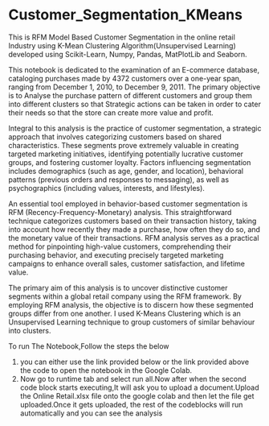# Customer_Segmentation_KMeans
This is RFM Model Based Customer Segmentation in the online retail Industry using K-Mean Clustering Algorithm(Unsupervised Learning) developed using Scikit-Learn, Numpy, Pandas, MatPlotLib and Seaborn.

This notebook is dedicated to the examination of an E-commerce database, cataloging purchases made by 4372 customers over a one-year span, ranging from December 1, 2010, to December 9, 2011. The primary objective is to Analyse the purchase pattern of different customers and group them into different clusters so that Strategic actions can be taken in order to cater their needs so that the store can create more value and profit. 

Integral to this analysis is the practice of customer segmentation, a strategic approach that involves categorizing customers based on shared characteristics. These segments prove extremely valuable in creating targeted marketing initiatives, identifying potentially lucrative customer groups, and fostering customer loyalty. Factors influencing segmentation includes demographics (such as age, gender, and location), behavioral patterns (previous orders and responses to messaging), as well as psychographics (including values, interests, and lifestyles).

An essential tool employed in behavior-based customer segmentation is RFM (Recency-Frequency-Monetary) analysis. This straightforward technique categorizes customers based on their transaction history, taking into account how recently they made a purchase, how often they do so, and the monetary value of their transactions. RFM analysis serves as a practical method for pinpointing high-value customers, comprehending their purchasing behavior, and executing precisely targeted marketing campaigns to enhance overall sales, customer satisfaction, and lifetime value.

The primary aim of this analysis is to uncover distinctive customer segments within a global retail company using the RFM framework. By employing RFM analysis, the objective is to discern how these segmented groups differ from one another. I used K-Means Clustering which is an Unsupervised Learning technique to group customers of similar behaviour into clusters.

To run The Notebook,Follow the steps the below
1. you can either use the link provided below or the link provided above the code to open the notebook in the Google Colab.
2. Now go to runtime tab and select run all.Now after when the second code block starts executing,It will ask you to upload a document.Upload the Online Retail.xlsx file onto the google colab and then let the file get uploaded.Once it gets uploaded, the rest of the codeblocks will run automatically and you can see the analysis
